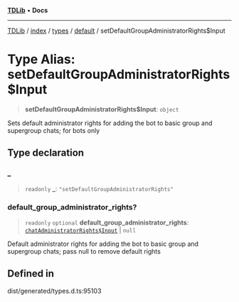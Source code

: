 [**TDLib**](../../../../../../README.md) • **Docs**

***

[TDLib](../../../../../../modules.md) / [index](../../../../../README.md) / [types](../../../README.md) / [default](../README.md) / setDefaultGroupAdministratorRights$Input

# Type Alias: setDefaultGroupAdministratorRights$Input

> **setDefaultGroupAdministratorRights$Input**: `object`

Sets default administrator rights for adding the bot to basic group and supergroup chats; for bots only

## Type declaration

### \_

> `readonly` **\_**: `"setDefaultGroupAdministratorRights"`

### default\_group\_administrator\_rights?

> `readonly` `optional` **default\_group\_administrator\_rights**: [`chatAdministratorRights$Input`](chatAdministratorRights$Input-1.md) \| `null`

Default administrator rights for adding the bot to basic group and supergroup chats; pass null to remove default rights

## Defined in

dist/generated/types.d.ts:95103
